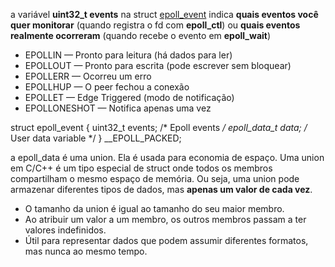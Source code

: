 a variável **uint32_t events** na struct [epoll_event](epoll.h) indica **quais eventos você quer monitorar** (quando registra o fd com **epoll_ctl**) ou **quais eventos realmente ocorreram** (quando recebe o evento em **epoll_wait**)

- EPOLLIN — Pronto para leitura (há dados para ler)
- EPOLLOUT — Pronto para escrita (pode escrever sem bloquear)
- EPOLLERR — Ocorreu um erro
- EPOLLHUP — O peer fechou a conexão
- EPOLLET — Edge Triggered (modo de notificação)
- EPOLLONESHOT — Notifica apenas uma vez

struct epoll_event
{
  uint32_t events;	/* Epoll events */
  epoll_data_t data;	/* User data variable */
} __EPOLL_PACKED;

a epoll_data é uma union. Ela é usada para economia de espaço. Uma union em C/C++ é um tipo especial de struct onde todos os membros compartilham o mesmo espaço de memória. Ou seja, uma union pode armazenar diferentes tipos de dados, mas **apenas um valor de cada vez**. 
- O tamanho da union é igual ao tamanho do seu maior membro.
- Ao atribuir um valor a um membro, os outros membros passam a ter valores indefinidos.
- Útil para representar dados que podem assumir diferentes formatos, mas nunca ao mesmo tempo.